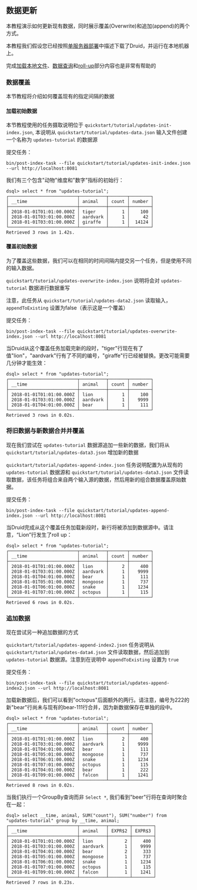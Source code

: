 <!-- toc -->

## 数据更新
本教程演示如何更新现有数据，同时展示覆盖(Overwrite)和追加(append)的两个方式。

本教程我们假设您已经按照[单服务器部署](../GettingStarted/chapter-3.md)中描述下载了Druid，并运行在本地机器上。

完成[加载本地文件](./chapter-1.md)、[数据查询](./chapter-4.md)和[roll-up](./chapter-5.md)部分内容也是非常有帮助的

### 数据覆盖
本节教程将介绍如何覆盖现有的指定间隔的数据

#### 加载初始数据

本节教程使用的任务摄取说明位于 `quickstart/tutorial/updates-init-index.json`, 本说明从 `quickstart/tutorial/updates-data.json` 输入文件创建一个名称为 `updates-tutorial` 的数据源

提交任务：
```
bin/post-index-task --file quickstart/tutorial/updates-init-index.json --url http://localhost:8081
```

我们有三个包含"动物"维度和"数字"指标的初始行：
```
dsql> select * from "updates-tutorial";
┌──────────────────────────┬──────────┬───────┬────────┐
│ __time                   │ animal   │ count │ number │
├──────────────────────────┼──────────┼───────┼────────┤
│ 2018-01-01T01:01:00.000Z │ tiger    │     1 │    100 │
│ 2018-01-01T03:01:00.000Z │ aardvark │     1 │     42 │
│ 2018-01-01T03:01:00.000Z │ giraffe  │     1 │  14124 │
└──────────────────────────┴──────────┴───────┴────────┘
Retrieved 3 rows in 1.42s.
```
#### 覆盖初始数据

为了覆盖这些数据，我们可以在相同的时间间隔内提交另一个任务，但是使用不同的输入数据。

`quickstart/tutorial/updates-overwrite-index.json` 说明将会对 `updates-tutorial` 数据进行数据重写

注意，此任务从 `quickstart/tutorial/updates-data2.json` 读取输入，`appendToExisting` 设置为false（表示这是一个覆盖）

提交任务：
```
bin/post-index-task --file quickstart/tutorial/updates-overwrite-index.json --url http://localhost:8081
```

当Druid从这个覆盖任务加载完新的段时，"tiger"行现在有了值"lion"，"aardvark"行有了不同的编号，"giraffe"行已经被替换。更改可能需要几分钟才能生效：

```
dsql> select * from "updates-tutorial";
┌──────────────────────────┬──────────┬───────┬────────┐
│ __time                   │ animal   │ count │ number │
├──────────────────────────┼──────────┼───────┼────────┤
│ 2018-01-01T01:01:00.000Z │ lion     │     1 │    100 │
│ 2018-01-01T03:01:00.000Z │ aardvark │     1 │   9999 │
│ 2018-01-01T04:01:00.000Z │ bear     │     1 │    111 │
└──────────────────────────┴──────────┴───────┴────────┘
Retrieved 3 rows in 0.02s.
```

### 将旧数据与新数据合并并覆盖

现在我们尝试在 `updates-tutorial` 数据源追加一些新的数据，我们将从 `quickstart/tutorial/updates-data3.json` 增加新的数据

`quickstart/tutorial/updates-append-index.json` 任务说明配置为从现有的 `updates-tutorial` 数据源和 `quickstart/tutorial/updates-data3.json` 文件读取数据，该任务将组合来自两个输入源的数据，然后用新的组合数据覆盖原始数据。

提交任务：
```
bin/post-index-task --file quickstart/tutorial/updates-append-index.json --url http://localhost:8081
```

当Druid完成从这个覆盖任务加载新段时，新行将被添加到数据源中。请注意，“Lion”行发生了roll up：
```
dsql> select * from "updates-tutorial";
┌──────────────────────────┬──────────┬───────┬────────┐
│ __time                   │ animal   │ count │ number │
├──────────────────────────┼──────────┼───────┼────────┤
│ 2018-01-01T01:01:00.000Z │ lion     │     2 │    400 │
│ 2018-01-01T03:01:00.000Z │ aardvark │     1 │   9999 │
│ 2018-01-01T04:01:00.000Z │ bear     │     1 │    111 │
│ 2018-01-01T05:01:00.000Z │ mongoose │     1 │    737 │
│ 2018-01-01T06:01:00.000Z │ snake    │     1 │   1234 │
│ 2018-01-01T07:01:00.000Z │ octopus  │     1 │    115 │
└──────────────────────────┴──────────┴───────┴────────┘
Retrieved 6 rows in 0.02s.
```

### 追加数据

现在尝试另一种追加数据的方式

`quickstart/tutorial/updates-append-index2.json` 任务说明从 `quickstart/tutorial/updates-data4.json` 文件读取数据，然后追加到 `updates-tutorial` 数据源。注意到在说明中 `appendToExisting` 设置为 `true`

提交任务：
```
bin/post-index-task --file quickstart/tutorial/updates-append-index2.json --url http://localhost:8081
```

加载新数据后，我们可以看到"octopus"后面额外的两行。请注意，编号为222的新"bear"行尚未与现有的bear-111行合并，因为新数据保存在单独的段中。

```
dsql> select * from "updates-tutorial";
┌──────────────────────────┬──────────┬───────┬────────┐
│ __time                   │ animal   │ count │ number │
├──────────────────────────┼──────────┼───────┼────────┤
│ 2018-01-01T01:01:00.000Z │ lion     │     2 │    400 │
│ 2018-01-01T03:01:00.000Z │ aardvark │     1 │   9999 │
│ 2018-01-01T04:01:00.000Z │ bear     │     1 │    111 │
│ 2018-01-01T05:01:00.000Z │ mongoose │     1 │    737 │
│ 2018-01-01T06:01:00.000Z │ snake    │     1 │   1234 │
│ 2018-01-01T07:01:00.000Z │ octopus  │     1 │    115 │
│ 2018-01-01T04:01:00.000Z │ bear     │     1 │    222 │
│ 2018-01-01T09:01:00.000Z │ falcon   │     1 │   1241 │
└──────────────────────────┴──────────┴───────┴────────┘
Retrieved 8 rows in 0.02s.
```

当我们执行一个GroupBy查询而非 `Select *`, 我们看到"beer"行将在查询时聚合在一起：

```
dsql> select __time, animal, SUM("count"), SUM("number") from "updates-tutorial" group by __time, animal;
┌──────────────────────────┬──────────┬────────┬────────┐
│ __time                   │ animal   │ EXPR$2 │ EXPR$3 │
├──────────────────────────┼──────────┼────────┼────────┤
│ 2018-01-01T01:01:00.000Z │ lion     │      2 │    400 │
│ 2018-01-01T03:01:00.000Z │ aardvark │      1 │   9999 │
│ 2018-01-01T04:01:00.000Z │ bear     │      2 │    333 │
│ 2018-01-01T05:01:00.000Z │ mongoose │      1 │    737 │
│ 2018-01-01T06:01:00.000Z │ snake    │      1 │   1234 │
│ 2018-01-01T07:01:00.000Z │ octopus  │      1 │    115 │
│ 2018-01-01T09:01:00.000Z │ falcon   │      1 │   1241 │
└──────────────────────────┴──────────┴────────┴────────┘
Retrieved 7 rows in 0.23s.
```
